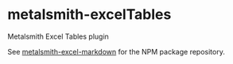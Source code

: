 # metalsmith-excelTables
Metalsmith Excel Tables plugin

See [metalsmith-excel-markdown](https://github.com/patm2013/metalsmith-excel-markdown) for the NPM package repository.

